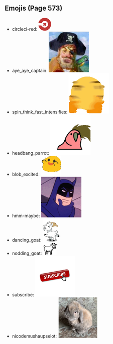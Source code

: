 
## Emojis (Page 573)

* circleci-red: ![circleci-red](output/circleci-red.png)
* aye_aye_captain: ![aye_aye_captain](output/aye_aye_captain.jpg)
* spin_think_fast_intensifies: ![spin_think_fast_intensifies](output/spin_think_fast_intensifies.gif)
* headbang_parrot: ![headbang_parrot](output/headbang_parrot.gif)
* blob_excited: ![blob_excited](output/blob_excited.gif)
* hmm-maybe: ![hmm-maybe](output/hmm-maybe.gif)
* dancing_goat: ![dancing_goat](output/dancing_goat.gif)
* nodding_goat: ![nodding_goat](output/nodding_goat.gif)
* subscribe: ![subscribe](output/subscribe.png)
* nicodemushaupselot: ![nicodemushaupselot](output/nicodemushaupselot.png)
